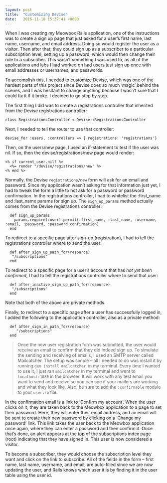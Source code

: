 ```yaml
---
layout: post
title:  "Customizing Devise"
date:   2016-11-18 15:37:41 +0000
---
```



When I was creating my Meowbox Rails application, one of the instructions was to create a sign up page that just asked for a user’s first name, last name, username, and email address. Doing so would register the user as a visitor. Then after that, they could sign up as a subscriber to a particular subscription level, setting up a password, which would then change their role to a subscriber. This wasn’t something I was used to, as all of the applications and labs I had worked on had users just sign up once with email addresses or usernames, and passwords.

To accomplish this, I needed to customize Devise, which was one of the hardest parts of this project since Devise does so much ‘magic’ behind the scenes, and I was hesitant to change anything because I wasn’t sure that I could fix it if it broke. I decided to go step by step. 

The first thing I did was to create a registrations controller that inherited from the Devise registrations controller:

`class RegistrationsController < Devise::RegistrationsController`

Next, I needed to tell the router to use that controller:

`devise_for :users, :controllers => { registrations: 'registrations'}`

Then, on the users/new page, I used an if-statement to test if the user was nil. If so, then the devise/registrations/new page would render:

```
<% if current_user.nil? %>
  <%= render "/devise/registrations/new" %>
<% end %>
```

Normally, the Devise `registrations/new` form will ask for an email and password. Since my application wasn’t asking for that information just yet, I had to tweak the form a little to not ask for a password or password confirmation. In the registrations controller, I had to whitelist the :first_name and :last_name params for sign up. The `sign_up_params` method actually comes from the Devise registrations controller:

```
  def sign_up_params
    params.require(:user).permit(:first_name, :last_name, :username, :email, :password, :password_confirmation)
  end
```

To redirect to a specific page after sign-up (registration), I had to tell the registrations controller where to send the user:

```
  def after_sign_up_path_for(resource)
   "/subscriptions"
  end
```
	
To redirect to a specific page for a user’s account that has *not yet been confirmed*, I had to tell the registrations controller where to send that user:

```
  def after_inactive_sign_up_path_for(resource)
   "/subscriptions"
  end
```

Note that both of the above are private methods.

Finally, to redirect to a specific page after a user has successfully logged in, I added the following to the application controller, also as a private method:

```
  def after_sign_in_path_for(resource)
     "/subscriptions"
  end
```


> Once the new user registration form was submitted, the user would receive an email to confirm that they did indeed sign up. To simulate the sending and receiving of emails, I used an SMTP server called Mailcatcher. The setup was simple – all I needed to do was install it by running `gem install mailcatcher `in my terminal. Every time I wanted to use it, I just ran `mailcatcher` in my terminal and went to `localhost:1080` in the browser. It will work with any test email you want to send and receive so you can see if your mailers are working and what they look like. Also, be sure to add the `:confirmable` module to your `user.rb` file.

In the confirmation email is a link to ‘Confirm my account’. When the user clicks on it, they are taken back to the Meowbox application to a page to set their password. Here, they will enter their email address, and an email will be sent to create their new password by clicking on a ‘Change my password’ link. This link takes the user back to the Meowbox application once again, where they can enter a password and then confirm it. Once that’s done, an alert appears at the top of the subscriptions index page (root) indicating that they have signed in. This user is now considered a visitor.

To become a subscriber, they would choose the subscription level they want and click on the link to subscribe. All of the fields in the form – first name, last name, username, and email, are auto-filled since we are now updating the user, and Rails knows which user it is by finding it in the user table using the user id.

